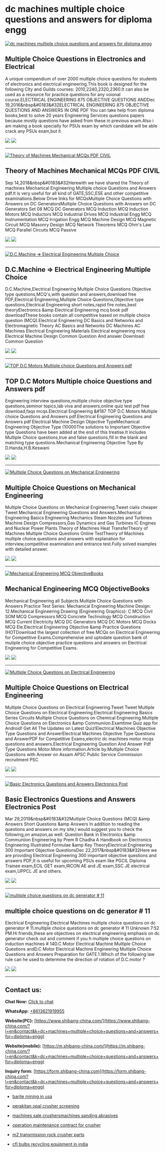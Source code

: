 # dc machines multiple choice questions and answers for diploma engg

<a href="https://swt.shibang-china.com/?l=en&img&k=dc+machines+multiple+choice+questions+and+answers+for+diploma+engg" target="_blank">![dc machines multiple choice questions and answers for diploma engg](http://static.shibang-china.com/all-800x300/1240.jpg)</a>

## Multiple Choice Questions in Electronics and Electrical
A unique compendium of over 2000 multiple choice questions for students of electronics and electrical engineering.This book is designed for the following City and Guilds courses: 2010,2240,2320,2360.It can also be used as a resource for practice questions for any voional course.ELECTRICAL ENGINEERING 875 OBJECTIVE QUESTIONS ANDDec 19,2016&nbsp&#0183&#32ELECTRICAL ENGINEERING 875 OBJECTIVE QUESTIONS AND ANSWERS IN ONE PDF You can take help from diploma books,best to solve 20 years Engineering Services questions papers because mostly questions have asked from these in previous exam.Also i am making a book specially for PSUs exam by which candidate will be able crack any PSUs exam,but it


<a href="https://whatsapp.shibangsoft.com/WhatsApp.php" target="_blank" title="WhatsApp">![](http://static.shibang-china.com/icon/whatsapp.png)</a> <a href="https://swt.shibang-china.com/?l=en&icon&k=dc+machines+multiple+choice+questions+and+answers+for+diploma+engg" target="_blank">![](http://static.shibang-china.com/icon/chat-en.png)</a>

---

<a href="https://swt.shibang-china.com/?l=en&img&k=dc+machines+multiple+choice+questions+and+answers+for+diploma+engg" target="_blank">![Theory of Machines Mechanical MCQs PDF CIVIL](http://static.shibang-china.com/all-800x300/349.jpg)</a>

## Theory of Machines Mechanical MCQs PDF CIVIL
Sep 14,2018&nbsp&#0183&#32Herewith we have shared the Theory of machines Mechanical Engineering Multiple choice Questions and Answers pdf.It is very useful for all kind of GATE,SSC,ESE and other competitive examinations.Below Drive links for MCQsMultiple Choice Questions with Answers on DC GeneratorsMultiple Choice Questions with Answers on DC Generators Set 08 MCQ DC Generators MCQ Induction MCQ Induction Motors MCQ Inductors MCQ Industrial Drives MCQ Industrial Engg MCQ Instrumentation MCQ Irrigation Engg MCQ Machine Design MCQ Magnetic Circuit MCQ Masonry Design MCQ Network Theorems MCQ Ohm's Law MCQ Parallel Circuits MCQ Passive


<a href="https://whatsapp.shibangsoft.com/WhatsApp.php" target="_blank" title="WhatsApp">![](http://static.shibang-china.com/icon/whatsapp.png)</a> <a href="https://swt.shibang-china.com/?l=en&icon&k=dc+machines+multiple+choice+questions+and+answers+for+diploma+engg" target="_blank">![](http://static.shibang-china.com/icon/chat-en.png)</a>

---

<a href="https://swt.shibang-china.com/?l=en&img&k=dc+machines+multiple+choice+questions+and+answers+for+diploma+engg" target="_blank">![D.C.Machine ⇒ Electrical Engineering Multiple Choice](http://static.shibang-china.com/all-800x300/1227.jpg)</a>

## D.C.Machine ⇒ Electrical Engineering Multiple Choice
D.C.Machine,Electrical Engineering Multiple Choice Questions Objective type questions,MCQ's,with question and answers,download free PDF,Electrical Engineering,Multiple Choice Questions,Objective type questions,Electrical Engineering short notes,rapid fire notes,best theoryElectronics &amp Electrical Engineering mcq book pdf downloadThese books contain all competitive based on multiple choice question (MCQ).Electrical Engineering DC Basics and Networks and Electromagnetic Theory AC Basics and Networks DC Machines AC Machines Electrical Engineering Materials Electrical engineering mcq Electrical Machine Design Common Question And answer Download: Common Question


<a href="https://whatsapp.shibangsoft.com/WhatsApp.php" target="_blank" title="WhatsApp">![](http://static.shibang-china.com/icon/whatsapp.png)</a> <a href="https://swt.shibang-china.com/?l=en&icon&k=dc+machines+multiple+choice+questions+and+answers+for+diploma+engg" target="_blank">![](http://static.shibang-china.com/icon/chat-en.png)</a>

---

<a href="https://swt.shibang-china.com/?l=en&img&k=dc+machines+multiple+choice+questions+and+answers+for+diploma+engg" target="_blank">![TOP D.C Motors Multiple choice Questions and Answers pdf](http://static.shibang-china.com/all-800x300/1396.jpg)</a>

## TOP D.C Motors Multiple choice Questions and Answers pdf
Engineering interview questions,multiple choice objective type questions,seminor topics,lab viva and answers,online quiz test pdf free download,faqs mcqs.Electrical Engineering &#187 TOP D.C Motors Multiple choice Questions and Answers pdf.Electrical Engineering Questions and Answers pdf Electrical Machine Design Objective TypeMechanical Engineering Objective Type (10000The solutions to Important Objective type Questions have been added at the end of this treatise.It includes Multiple Choice questions,true and false questions,fill in the blank and matching type questions.Mechanical Engineering Objective Type By D.Handa,H.B.Keswani


<a href="https://whatsapp.shibangsoft.com/WhatsApp.php" target="_blank" title="WhatsApp">![](http://static.shibang-china.com/icon/whatsapp.png)</a> <a href="https://swt.shibang-china.com/?l=en&icon&k=dc+machines+multiple+choice+questions+and+answers+for+diploma+engg" target="_blank">![](http://static.shibang-china.com/icon/chat-en.png)</a>

---

<a href="https://swt.shibang-china.com/?l=en&img&k=dc+machines+multiple+choice+questions+and+answers+for+diploma+engg" target="_blank">![Multiple Choice Questions on Mechanical Engineering](http://static.shibang-china.com/all-800x300/699.jpg)</a>

## Multiple Choice Questions on Mechanical Engineering
Multiple Choice Questions on Mechanical Engineering.Tweet cialis cheaper Tweet Mechanical Engineering Questions and Answers.Mechanical Engineering Basics Engineering Mechanics Steam Nozzles and Turbines Machine Design Compressors,Gas Dynamics and Gas Turbines IC Engines and Nuclear Power Plants Theory of Machines Heat TransferTheory of Machines Multiple Choice Questions Online TestTheory of Machines multiple choice questions and answers with explanation for interview,competitive examination and entrance test.Fully solved examples with detailed answer.


<a href="https://whatsapp.shibangsoft.com/WhatsApp.php" target="_blank" title="WhatsApp">![](http://static.shibang-china.com/icon/whatsapp.png)</a> <a href="https://swt.shibang-china.com/?l=en&icon&k=dc+machines+multiple+choice+questions+and+answers+for+diploma+engg" target="_blank">![](http://static.shibang-china.com/icon/chat-en.png)</a>

---

<a href="https://swt.shibang-china.com/?l=en&img&k=dc+machines+multiple+choice+questions+and+answers+for+diploma+engg" target="_blank">![Mechanical Engineering MCQ ObjectiveBooks](http://static.shibang-china.com/all-800x300/84.jpg)</a>

## Mechanical Engineering MCQ ObjectiveBooks
Mechanical Engineering all Subjects Multiple Choice Questions with Answers Practice Test Series: Mechanical Engineering Machine Design: 12.Mechanical Engineering Drawing (Engineering Graphics): C MCQ Civil SOM MCQ Compressors MCQ Concrete Technology MCQ Construction MCQ Current Electricity MCQ DC Generators MCQ DC Motors MCQ Docks MCQ Ele.Electrical Engineering Objective &amp Practice Questions (HOTDownload the largest collection of free MCQs on Electrical Engineering for Competitive Exams.Comprehensive and uptodate question bank of mutiple choice objective practice questions and answers on Electrical Engineering for Competitive Exams.


<a href="https://whatsapp.shibangsoft.com/WhatsApp.php" target="_blank" title="WhatsApp">![](http://static.shibang-china.com/icon/whatsapp.png)</a> <a href="https://swt.shibang-china.com/?l=en&icon&k=dc+machines+multiple+choice+questions+and+answers+for+diploma+engg" target="_blank">![](http://static.shibang-china.com/icon/chat-en.png)</a>

---

<a href="https://swt.shibang-china.com/?l=en&img&k=dc+machines+multiple+choice+questions+and+answers+for+diploma+engg" target="_blank">![Multiple Choice Questions on Electrical Engineering](http://static.shibang-china.com/all-800x300/865.jpg)</a>

## Multiple Choice Questions on Electrical Engineering
Multiple Choice Questions on Electrical Engineering.Tweet Tweet Multiple Choice Questions on Electrical Engineering.Electrical Engineering Basics Series Circuits Multiple Choice Questions on Chemical Engineering.Multiple Choice Questions on Electronics &amp Communiion.Examtime Quiz app for Android! Get All The Updates on Latest Quiz!Electrical Machines Objective Type Questions and AnswerElectrical Machines Objective Type Questions and AnswerPDF for Competitive Exams,electric dc machines motor mcqs questions and answers.Electrical Engineering Question And Answer Pdf Type Questions Motor.More information.Article by.Multiple Choice Questions with Answer on Assam APSC Public Service Commission recruitment PSC


<a href="https://whatsapp.shibangsoft.com/WhatsApp.php" target="_blank" title="WhatsApp">![](http://static.shibang-china.com/icon/whatsapp.png)</a> <a href="https://swt.shibang-china.com/?l=en&icon&k=dc+machines+multiple+choice+questions+and+answers+for+diploma+engg" target="_blank">![](http://static.shibang-china.com/icon/chat-en.png)</a>

---

<a href="https://swt.shibang-china.com/?l=en&img&k=dc+machines+multiple+choice+questions+and+answers+for+diploma+engg" target="_blank">![Basic Electronics Questions and Answers Electronics Post](http://static.shibang-china.com/all-800x300/223.jpg)</a>

## Basic Electronics Questions and Answers Electronics Post
Mar 29,2019&nbsp&#0183&#32Multiple Choice Questions (MCQ) &amp Answers Short Questions &amp Answers In addition to reading the questions and answers on my site,I would suggest you to check the following,on amazon,as well: Question Bank in Electronics &amp Communiion Engineering by Prem R Chadha A Handbook on Electronics Engineering Illustrated Formulae &amp Key TheoryElectrical Engineering 300 Important Objective QuestionsDec 22,2017&nbsp&#0183&#32Here we are providing Electrical Engineering 300 important objective questions and answers PDF,It is useful for upcoming PSUs exam like PGCIL Diploma Trainee exam,ECIL GET exam,IRCON AE and JE exam,SSC JE electrical exam,UPPCL JE and others.


<a href="https://whatsapp.shibangsoft.com/WhatsApp.php" target="_blank" title="WhatsApp">![](http://static.shibang-china.com/icon/whatsapp.png)</a> <a href="https://swt.shibang-china.com/?l=en&icon&k=dc+machines+multiple+choice+questions+and+answers+for+diploma+engg" target="_blank">![](http://static.shibang-china.com/icon/chat-en.png)</a>

---

<a href="https://swt.shibang-china.com/?l=en&img&k=dc+machines+multiple+choice+questions+and+answers+for+diploma+engg" target="_blank">![multiple choice questions on dc generator # 11](http://static.shibang-china.com/all-800x300/1358.jpg)</a>

## multiple choice questions on dc generator # 11
Electrical Engineering Electrical Machines multiple choice questions on dc generator # 11.multiple choice questions on dc generator # 11 Unknown 7:52 PM.Hi friends,these are objectives on electrical engineering emphasis on dc generator check out and comment if you h multiple choice questions on induction machines # 14D.C Motor Electrical Machine Multiple Choice Questions andD.C Motor Electrical Machine Engineering Multiple Choice Questions and Answers Preparation for GATE.1.Which of the following law rule can he used to determine the direction of rotation of D.C.motor ?


<a href="https://whatsapp.shibangsoft.com/WhatsApp.php" target="_blank" title="WhatsApp">![](http://static.shibang-china.com/icon/whatsapp.png)</a> <a href="https://swt.shibang-china.com/?l=en&icon&k=dc+machines+multiple+choice+questions+and+answers+for+diploma+engg" target="_blank">![](http://static.shibang-china.com/icon/chat-en.png)</a>

---
## Contact us:

**Chat Now:** [Click to chat](https://swt.shibang-china.com?l=en&contact&k=dc+machines+multiple+choice+questions+and+answers+for+diploma+engg)

**WhatsApp:**  [+8613621919955](https://whatsapp.shibangsoft.com/WhatsApp.php)

**Website(PC):** [https://www.shibang-china.com/](https://www.shibang-china.com/?l=en&contact&k=dc+machines+multiple+choice+questions+and+answers+for+diploma+engg)

**Website(mobile):** [https://m.shibang-china.com/](https://m.shibang-china.com/?l=en&contact&k=dc+machines+multiple+choice+questions+and+answers+for+diploma+engg)

**Inquiry form:** [https://form.shibang-china.com](https://form.shibang-china.com?l=en&contact&k=dc+machines+multiple+choice+questions+and+answers+for+diploma+engg)

* [barite mining in usa](../117/barite%20mining%20in%20usa.md)

* [perakitan opal crusher screening](../125/perakitan%20opal%20crusher%20screening.md)

* [machines sale crushersmachines sanding abrasives](../119/machines%20sale%20crushersmachines%20sanding%20abrasives.md)

* [operation maintenance contract for crusher](../115/operation%20maintenance%20contract%20for%20crusher.md)

* [m2 transmission rock crusher parts](../115/m2%20transmission%20rock%20crusher%20parts.md)

* [cfl bulbs recycling equipment in india](../111/cfl%20bulbs%20recycling%20equipment%20in%20india.md)